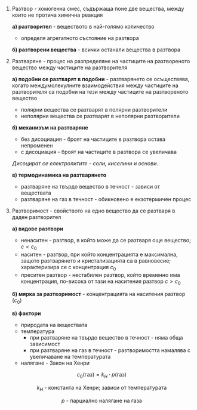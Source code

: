 1. Разтвор - хомогенна смес, съдържаща поне две вещества, между които не протича химична реакция
	
	**а) разтворител** - веществото в най-голямо количество
	- определя агрегатното състояние на разтвора
	
	**б) разтворени вещества** - всички останали вещества в разтвора

2. Разтваряне - процес на разпределяне на частиците на разтвореното вещество между частиците на разтворителя
	
	**а) подобни се разтварят в подобни** - разтварянето се осъществява, когато междумолекулните взаимодействия между частиците на разтворителя са подобни на тези между частиците на разтвореното вещество
	- полярни вещества се разтварят в полярни разтворители
	- неполярни вещества се разтварят в неполярни разтворители
	
	**б) механизъм на разтваряне**
	- без дисоциация - броят на частиците в разтвора остава непроменен
	- с дисоциация - броят на частиците в разтвора се увеличава
	
	*Дисоцират се електролитите - соли, киселини и основи.*
	
	**в) термодинамика на разтварянето**
	- разтваряне на твърдо вещество в течност - зависи от веществата
	- разтваряне на газ в течност - обикновено е екзотермичен процес

3. Разтворимост - свойството на едно вещество да се разтваря в даден разтворител
	
	**а) видове разтвори**
	- ненаситен - разтвор, в който може да се разтваря още вещество; $c \lt c_0$
	- наситен - разтвор, при който концентрацията е максимална, защото разтварянето и кристализацията са в равновесие; характеризира се с концентрация $c_0$
	- преситен разтвор - нестабилен разтвор, който временно има концентрация, по-висока от тази на наситения разтвор $c \gt c_0$
	
	**б) мярка за разтворимост** - концентрацията на наситения разтвор ($c_0$)
	
	**в) фактори**
	- природата на веществата
	- температура
		- при разтваряне на твърдо вещество в течност - няма обща зависимост
		- при разтваряне на газ в течност - разтворимостта намалява с увеличаване на температурата
	- налягане - Закон на Хенри
	
	$$c_0(\text{газ}) = k_H \cdot p(\text{газ})$$
	
	$$k_H \text{ - константа на Хенри; зависи от температурата}$$
	
	$$p\text{ - парциално налягане на газа}$$